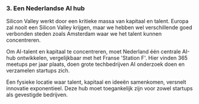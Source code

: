 
### **3. Een Nederlandse AI hub**

Silicon Valley werkt door een kritieke massa van kapitaal en talent. Europa zal nooit een Silicon Valley krijgen, maar we hebben wel verschillende goed verbonden steden zoals Amsterdam waar we het talent kunnen concentreren. 

Om AI-talent en kapitaal te concentreren, moet Nederland één centrale AI-hub ontwikkelen, vergelijkbaar met het Franse 'Station F'. Hier vinden 365 meetups per jaar plaats, doen grote techbedrijven AI onderzoek doen en verzamelen startups zich.

Een fysieke locatie waar talent, kapitaal en ideeën samenkomen, versnelt innovatie exponentieel. Deze hub moet toegankelijk zijn voor zowel startups als gevestigde bedrijven. 
